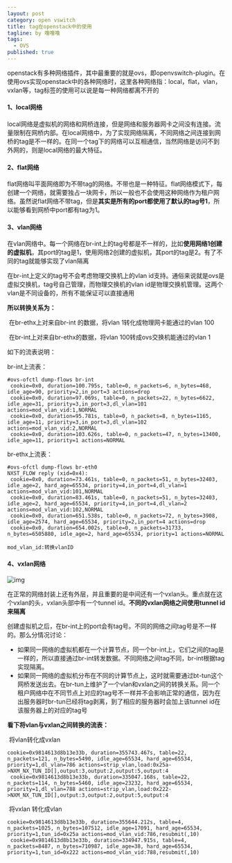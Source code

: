```yaml
---
layout: post
category: open vswitch
title: tag在openstack中的使用
tagline: by 噜噜噜
tags: 
  - OVS
published: true
---
```




<!--more-->

openstack有多种网络插件，其中最重要的就是ovs，即openvswitch-plugin。在使用ovs实现openstack中的各种网络时，这里各种网络指：local，flat，vlan，vxlan等，tag标签的使用可以说是每一种网络都离不开的

#### 1、local网络

local网络是虚拟机的网络和网桥连接，但是网络和服务器网卡之间没有连接。流量限制在网桥内部。在local网络中，为了实现网络隔离，不同网络之间连接到网桥的tag是不一样的。在同一个tag下的网络可以互相通信，当然网络是访问不到外网的，则是local网络的最大特征。

#### 2、flat网络

flat网络叫平面网络即为不带tag的网络。不带也是一种特征。flat网络模式下，每创建一个网络，就需要独占一块网卡，所以一般也不会使用这种网络作为租户网络。虽然说flat网络不带tag，但是**其实是所有的port都使用了默认的tag号1**，所以能够看到网桥中port都有tag为1。

#### 3、vlan网络

在vlan网络中。每一个网络在br-int上的tag号都是不一样的，比如**使用网络1创建的虚拟机**，其port的tag是1，使用网络2创建的虚拟机，其port的tag是2。有了不同的tag就能够实现了vlan隔离

在br-int上定义的tag号不会考虑物理交换机上的vlan id支持。通俗来说就是ovs是虚拟交换机，tag号自己管理，而物理交换机的vlan id是物理交换机管理。这两个vlan是不同设备的，所有不能保证可以直接通用

**所以转换关系为：**

​	在br-ethx上对来自br-int 的数据，将vlan 1转化成物理网卡能通过的vlan 100

​	在br-int上对来自br-ethx的数据，将vlan 100转成ovs交换机能通过的vlan 1



如下的流表说明：

br-int上流表：

```
#ovs-ofctl dump-flows br-int
 cookie=0x0, duration=100.795s, table=0, n_packets=6, n_bytes=468, idle_age=90, priority=2,in_port=3 actions=drop
 cookie=0x0, duration=97.069s, table=0, n_packets=22, n_bytes=6622, idle_age=31, priority=3,in_port=3,dl_vlan=101 actions=mod_vlan_vid:1,NORMAL
 cookie=0x0, duration=95.781s, table=0, n_packets=8, n_bytes=1165, idle_age=11, priority=3,in_port=3,dl_vlan=102 actions=mod_vlan_vid:2,NORMAL
 cookie=0x0, duration=103.626s, table=0, n_packets=47, n_bytes=13400, idle_age=11, priority=1 actions=NORMAL
```



 br-ethx上流表：

```
#ovs-ofctl dump-flows br-eth0
NXST_FLOW reply (xid=0x4):
 cookie=0x0, duration=73.461s, table=0, n_packets=51, n_bytes=32403, idle_age=2, hard_age=65534, priority=4,in_port=4,dl_vlan=1 actions=mod_vlan_vid:101,NORMAL
 cookie=0x0, duration=83.461s, table=0, n_packets=51, n_bytes=32403, idle_age=2, hard_age=65534, priority=4,in_port=4,dl_vlan=2 actions=mod_vlan_vid:102,NORMAL
 cookie=0x0, duration=651.538s, table=0, n_packets=72, n_bytes=3908, idle_age=2574, hard_age=65534, priority=2,in_port=4 actions=drop
 cookie=0x0, duration=654.002s, table=0, n_packets=31733, n_bytes=6505880, idle_age=2, hard_age=65534, priority=1 actions=NORMAL 
```

`mod_vlan_id:转换vlanID`

#### 4、vxlan网络

![img](https://img2020.cnblogs.com/blog/1060878/202005/1060878-20200501150228940-338857218.png)

在正常的网络封装上还有外层，并且重要的是中间还有一个vxlan头。重点就在这个vxlan的头，vxlan头部中有一个tunnel id。**不同的vxlan网络之间使用tunnel id来隔离**

创建虚拟机之后，在br-int上的port会有tag号。不同的网络之间tag号是不一样的。那么分情况讨论：

- 如果同一网络的虚拟机都在一个计算节点，同一个br-int上，它们之间的tag是一样的，所以直接通过br-int转发数据。不同网络之间tag不同，br-int根据tag实现隔离。
- 如果同一网络的虚拟机分布在不同的计算节点上，这时就需要通过bt-tun这个网桥发送出去。在br-tun上维护了一个vlan和vxlan之间的转换关系。同一个租户网络中在不同节点上对应的tag号不一样并不会影响正常的通信，因为在出服务器时br-tun已经将tag剥离，到了相应的服务器时会加上该tunnel id在该服务器上的对应的tag号

**看下将vlan与vxlan之间转换的流表：**

​	将vlan转化成vxlan

```
cookie=0x9814613d8b13e33b, duration=355743.467s, table=22, n_packets=121, n_bytes=5490, idle_age=65534, hard_age=65534, priority=1,dl_vlan=786 actions=strip_vlan,load:0x25a->NXM_NX_TUN_ID[],output:3,output:2,output:5,output:4
 cookie=0x9814613d8b13e33b, duration=335047.168s, table=22, n_packets=114, n_bytes=5460, idle_age=23232, hard_age=65534, priority=1,dl_vlan=788 actions=strip_vlan,load:0x222->NXM_NX_TUN_ID[],output:3,output:2,output:5,output:4
```

​	将vxlan 转化成vlan

```
cookie=0x9814613d8b13e33b, duration=355644.212s, table=4, n_packets=1025, n_bytes=107512, idle_age=17091, hard_age=65534, priority=1,tun_id=0x25a actions=mod_vlan_vid:786,resubmit(,10)
 cookie=0x9814613d8b13e33b, duration=334947.915s, table=4, n_packets=8487, n_bytes=710987, idle_age=38, hard_age=65534, priority=1,tun_id=0x222 actions=mod_vlan_vid:788,resubmit(,10)
```

